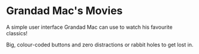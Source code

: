 # Grandad Mac's Movies

A simple user interface Grandad Mac can use to watch his favourite classics!

Big, colour-coded buttons and zero distractions or rabbit holes to get lost in.
